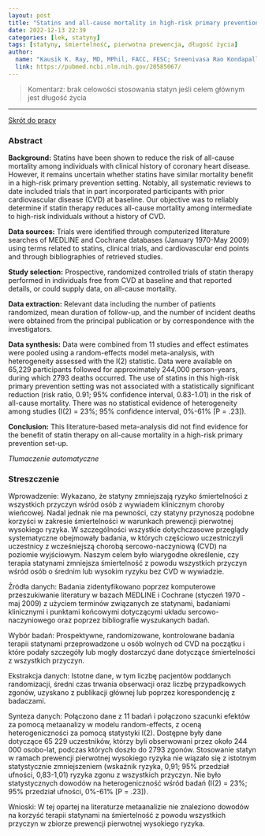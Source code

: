 ```yaml
---
layout: post
title: "Statins and all-cause mortality in high-risk primary prevention: a meta-analysis of 11 randomized controlled trials involving 65,229 participants "
date: 2022-12-13 22:39
categories: [lek, statyny]
tags: [statyny, śmiertelność, pierwotna prewencja, długość życia]
author:
  name: "Kausik K. Ray, MD, MPhil, FACC, FESC; Sreenivasa Rao Kondapally Seshasai, MD, MPhil; Sebhat Erqou, MD, MPhil, PhD; Peter Sever, PhD, FRCP, FESC; J. Wouter Jukema, MD, PhD; Ian Ford, PhD; Naveed Sattar, FRCPath"
  link: https://pubmed.ncbi.nlm.nih.gov/20585067/
---
```


> Komentarz:
> brak celowości stosowania statyn jeśli celem głównym jest długość życia
> 
<hr>

[Skrót do pracy](https://pubmed.ncbi.nlm.nih.gov/20585067/) 

### Abstract
**Background:** Statins have been shown to reduce the risk of all-cause mortality among individuals with clinical history of coronary heart disease. However, it remains uncertain whether statins have similar mortality benefit in a high-risk primary prevention setting. Notably, all systematic reviews to date included trials that in part incorporated participants with prior cardiovascular disease (CVD) at baseline. Our objective was to reliably determine if statin therapy reduces all-cause mortality among intermediate to high-risk individuals without a history of CVD.

**Data sources:** Trials were identified through computerized literature searches of MEDLINE and Cochrane databases (January 1970-May 2009) using terms related to statins, clinical trials, and cardiovascular end points and through bibliographies of retrieved studies.

**Study selection:** Prospective, randomized controlled trials of statin therapy performed in individuals free from CVD at baseline and that reported details, or could supply data, on all-cause mortality.

**Data extraction:** Relevant data including the number of patients randomized, mean duration of follow-up, and the number of incident deaths were obtained from the principal publication or by correspondence with the investigators.

**Data synthesis:** Data were combined from 11 studies and effect estimates were pooled using a random-effects model meta-analysis, with heterogeneity assessed with the I(2) statistic. Data were available on 65,229 participants followed for approximately 244,000 person-years, during which 2793 deaths occurred. The use of statins in this high-risk primary prevention setting was not associated with a statistically significant reduction (risk ratio, 0.91; 95% confidence interval, 0.83-1.01) in the risk of all-cause mortality. There was no statistical evidence of heterogeneity among studies (I(2) = 23%; 95% confidence interval, 0%-61% [P = .23]).

**Conclusion:** This literature-based meta-analysis did not find evidence for the benefit of statin therapy on all-cause mortality in a high-risk primary prevention set-up.

*Tłumaczenie automatyczne*

### Streszczenie
Wprowadzenie: Wykazano, że statyny zmniejszają ryzyko śmiertelności z wszystkich przyczyn wśród osób z wywiadem klinicznym choroby wieńcowej. Nadal jednak nie ma pewności, czy statyny przynoszą podobne korzyści w zakresie śmiertelności w warunkach prewencji pierwotnej wysokiego ryzyka. W szczególności wszystkie dotychczasowe przeglądy systematyczne obejmowały badania, w których częściowo uczestniczyli uczestnicy z wcześniejszą chorobą sercowo-naczyniową (CVD) na poziomie wyjściowym. Naszym celem było wiarygodne określenie, czy terapia statynami zmniejsza śmiertelność z powodu wszystkich przyczyn wśród osób o średnim lub wysokim ryzyku bez CVD w wywiadzie.  
  
Źródła danych: Badania zidentyfikowano poprzez komputerowe przeszukiwanie literatury w bazach MEDLINE i Cochrane (styczeń 1970 - maj 2009) z użyciem terminów związanych ze statynami, badaniami klinicznymi i punktami końcowymi dotyczącymi układu sercowo-naczyniowego oraz poprzez bibliografie wyszukanych badań.  
  
Wybór badań: Prospektywne, randomizowane, kontrolowane badania terapii statynami przeprowadzone u osób wolnych od CVD na początku i które podały szczegóły lub mogły dostarczyć dane dotyczące śmiertelności z wszystkich przyczyn.  
  
Ekstrakcja danych: Istotne dane, w tym liczbę pacjentów poddanych randomizacji, średni czas trwania obserwacji oraz liczbę przypadkowych zgonów, uzyskano z publikacji głównej lub poprzez korespondencję z badaczami.  
  
Synteza danych: Połączono dane z 11 badań i połączono szacunki efektów za pomocą metaanalizy w modelu random-effects, z oceną heterogeniczności za pomocą statystyki I(2). Dostępne były dane dotyczące 65 229 uczestników, którzy byli obserwowani przez około 244 000 osobo-lat, podczas których doszło do 2793 zgonów. Stosowanie statyn w ramach prewencji pierwotnej wysokiego ryzyka nie wiązało się z istotnym statystycznie zmniejszeniem (wskaźnik ryzyka, 0,91; 95% przedział ufności, 0,83-1,01) ryzyka zgonu z wszystkich przyczyn. Nie było statystycznych dowodów na heterogeniczność wśród badań (I(2) = 23%; 95% przedział ufności, 0%-61% [P = .23]).  
  
Wnioski: W tej opartej na literaturze metaanalizie nie znaleziono dowodów na korzyść terapii statynami na śmiertelność z powodu wszystkich przyczyn w zbiorze prewencji pierwotnej wysokiego ryzyka.